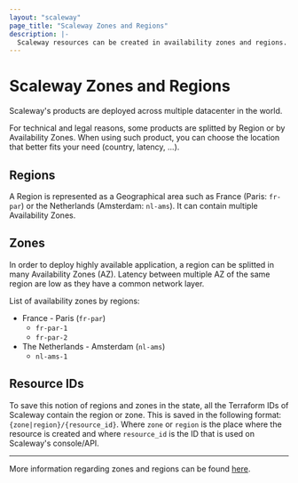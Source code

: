 ```yaml
---
layout: "scaleway"
page_title: "Scaleway Zones and Regions"
description: |-
  Scaleway resources can be created in availability zones and regions.
---
```


# Scaleway Zones and Regions

Scaleway's products are deployed across multiple datacenter in the world.

For technical and legal reasons, some products are splitted by Region or by Availability Zones. When using such product, you can choose the location that better fits your need (country, latency, ...).

## Regions

A Region is represented as a Geographical area such as France (Paris: `fr-par`) or the Netherlands (Amsterdam: `nl-ams`). It can contain multiple Availability Zones.


## Zones

In order to deploy highly available application, a region can be splitted in many Availability Zones (AZ). Latency between multiple AZ of the same region are low as they have a common network layer.

List of availability zones by regions:

- France - Paris (`fr-par`)
  - `fr-par-1`
  - `fr-par-2`
- The Netherlands - Amsterdam (`nl-ams`)
  - `nl-ams-1`

## Resource IDs

To save this notion of regions and zones in the state, all the Terraform IDs of Scaleway contain the region or zone.
This is saved in the following format: `{zone|region}/{resource_id}`. Where `zone` or `region` is the place where the resource is created and where `resource_id` is the ID that is used on Scaleway's console/API.


---

More information regarding zones and regions can be found [here](https://developers.scaleway.com/en/quickstart/#region-and-zone).
